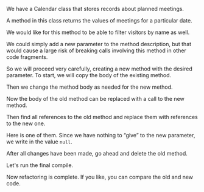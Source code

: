 We have a Calendar class that stores records about planned meetings.

A method in this class returns the values of meetings for a particular date.

We would like for this method to be able to filter visitors by name as well.

We could simply add a new parameter to the method description, but that would cause a large risk of breaking calls involving this method in other code fragments.

So we will proceed very carefully, creating a new method with the desired parameter. To start, we will copy the body of the existing method.

Then we change the method body as needed for the new method.

Now the body of the old method can be replaced with a call to the new method.

Then find all references to the old method and replace them with references to the new one.

Here is one of them. Since we have nothing to “give” to the new parameter, we write in the value <code>null</code>.

After all changes have been made, go ahead and delete the old method.

Let's run the final compile.

Now refactoring is complete. If you like, you can compare the old and new code.